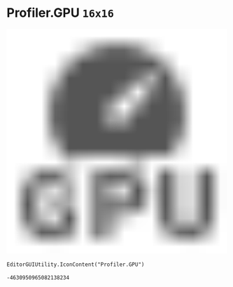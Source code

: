 # Profiler.GPU `16x16`
<img src="/img/Profiler.GPU.png" width=512 height=512>

``` CSharp
EditorGUIUtility.IconContent("Profiler.GPU")
```
```
-4630950965082138234
```
